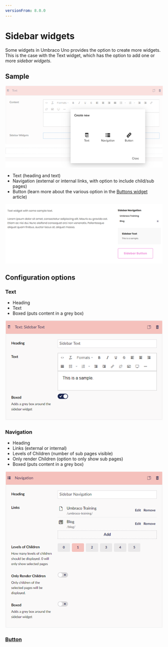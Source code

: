 ```yaml
---
versionFrom: 8.0.0
---
```


# Sidebar widgets

Some widgets in Umbraco Uno provides the option to create more widgets. This is the case with the Text widget, which has the option to add one or more *sidebar widgets*.

## Sample

![The three sidebar widgets available](images/sidebarwidgets-options.png)


* Text (heading and text)
* Navigation (external or internal links, with option to include child/sub pages)
* Button (learn more about the various option in the [Buttons widget](../Buttons) article)

![A visual sample of all three sidebar widgets](images/sidebarwidgets-samples.png)

## Configuration options
### Text

* Heading
* Text
* Boxed (puts content in a grey box)

![Config options for the text sidebar](images/sidebarwidgets-text-config.png)

### Navigation

* Heading
* Links (external or internal)
* Levels of Children (number of sub pages visible)
* Only render Children (option to only show sub pages)
* Boxed (puts content in a grey box)

![Config options for the navigation sidebar](images/sidebarwidgets-nav-config.png)

### [Button](../Buttons)
